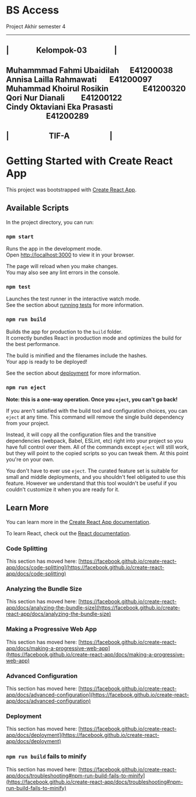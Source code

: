 # BS Access
Project Akhir semester 4 

---------------------------------------
|&nbsp;&nbsp;&nbsp;&nbsp;&nbsp;&nbsp;&nbsp;&nbsp;&nbsp;&nbsp;&nbsp;&nbsp;&nbsp;&nbsp;&nbsp;Kelompok-03&nbsp;&nbsp;&nbsp;&nbsp;&nbsp;&nbsp;&nbsp;&nbsp;&nbsp;&nbsp;&nbsp;&nbsp;&nbsp;&nbsp;&nbsp;|
---------------------------------------
Muhammmad Fahmi Ubaidilah    &nbsp;&nbsp;&nbsp;&nbsp;&nbsp;E41200038 <br>
Annisa Lailla Rahmawati   &nbsp;&nbsp;&nbsp;&nbsp;&nbsp;&nbsp;E41200097 <br>
Muhammad Khoirul Rosikin    &nbsp;&nbsp;&nbsp;&nbsp;&nbsp;&nbsp;&nbsp;&nbsp;&nbsp;&nbsp;&nbsp;&nbsp;&nbsp;&nbsp;&nbsp;&nbsp;&nbsp;&nbsp;E41200320 <br>
Qori Nur Dianali &nbsp;&nbsp;&nbsp;&nbsp;&nbsp;&nbsp;&nbsp;&nbsp;E41200122 <br>
Cindy Oktaviani Eka Prasasti  &nbsp;&nbsp;&nbsp;&nbsp;&nbsp;&nbsp;&nbsp;&nbsp;&nbsp;&nbsp;&nbsp;&nbsp;&nbsp;&nbsp;&nbsp;&nbsp;&nbsp;&nbsp;&nbsp;&nbsp;&nbsp;&nbsp;E41200289
---------------------------------------
|&nbsp;&nbsp;&nbsp;&nbsp;&nbsp;&nbsp;&nbsp;&nbsp;&nbsp;&nbsp;&nbsp;&nbsp;&nbsp;&nbsp;&nbsp;&nbsp;&nbsp;&nbsp;&nbsp;&nbsp;&nbsp;&nbsp;TIF-A&nbsp;&nbsp;&nbsp;&nbsp;&nbsp;&nbsp;&nbsp;&nbsp;&nbsp;&nbsp;&nbsp;&nbsp;&nbsp;&nbsp;&nbsp;&nbsp;&nbsp;&nbsp;&nbsp;&nbsp;&nbsp;&nbsp;|
---------------------------------------

# Getting Started with Create React App

This project was bootstrapped with [Create React App](https://github.com/facebook/create-react-app).

## Available Scripts

In the project directory, you can run:

### `npm start`

Runs the app in the development mode.\
Open [http://localhost:3000](http://localhost:3000) to view it in your browser.

The page will reload when you make changes.\
You may also see any lint errors in the console.

### `npm test`

Launches the test runner in the interactive watch mode.\
See the section about [running tests](https://facebook.github.io/create-react-app/docs/running-tests) for more information.

### `npm run build`

Builds the app for production to the `build` folder.\
It correctly bundles React in production mode and optimizes the build for the best performance.

The build is minified and the filenames include the hashes.\
Your app is ready to be deployed!

See the section about [deployment](https://facebook.github.io/create-react-app/docs/deployment) for more information.

### `npm run eject`

**Note: this is a one-way operation. Once you `eject`, you can't go back!**

If you aren't satisfied with the build tool and configuration choices, you can `eject` at any time. This command will remove the single build dependency from your project.

Instead, it will copy all the configuration files and the transitive dependencies (webpack, Babel, ESLint, etc) right into your project so you have full control over them. All of the commands except `eject` will still work, but they will point to the copied scripts so you can tweak them. At this point you're on your own.

You don't have to ever use `eject`. The curated feature set is suitable for small and middle deployments, and you shouldn't feel obligated to use this feature. However we understand that this tool wouldn't be useful if you couldn't customize it when you are ready for it.

## Learn More

You can learn more in the [Create React App documentation](https://facebook.github.io/create-react-app/docs/getting-started).

To learn React, check out the [React documentation](https://reactjs.org/).

### Code Splitting

This section has moved here: [https://facebook.github.io/create-react-app/docs/code-splitting](https://facebook.github.io/create-react-app/docs/code-splitting)

### Analyzing the Bundle Size

This section has moved here: [https://facebook.github.io/create-react-app/docs/analyzing-the-bundle-size](https://facebook.github.io/create-react-app/docs/analyzing-the-bundle-size)

### Making a Progressive Web App

This section has moved here: [https://facebook.github.io/create-react-app/docs/making-a-progressive-web-app](https://facebook.github.io/create-react-app/docs/making-a-progressive-web-app)

### Advanced Configuration

This section has moved here: [https://facebook.github.io/create-react-app/docs/advanced-configuration](https://facebook.github.io/create-react-app/docs/advanced-configuration)

### Deployment

This section has moved here: [https://facebook.github.io/create-react-app/docs/deployment](https://facebook.github.io/create-react-app/docs/deployment)

### `npm run build` fails to minify

This section has moved here: [https://facebook.github.io/create-react-app/docs/troubleshooting#npm-run-build-fails-to-minify](https://facebook.github.io/create-react-app/docs/troubleshooting#npm-run-build-fails-to-minify)
